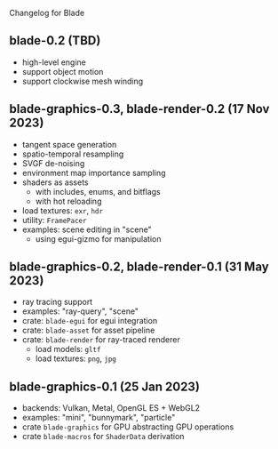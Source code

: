Changelog for Blade

## blade-0.2 (TBD)
- high-level engine
- support object motion
- support clockwise mesh winding

## blade-graphics-0.3, blade-render-0.2 (17 Nov 2023)
- tangent space generation
- spatio-temporal resampling
- SVGF de-noising
- environment map importance sampling
- shaders as assets
  - with includes, enums, and bitflags
  - with hot reloading
- load textures: `exr`, `hdr`
- utility: `FramePacer`
- examples: scene editing in "scene"
  - using egui-gizmo for manipulation

## blade-graphics-0.2, blade-render-0.1 (31 May 2023)
- ray tracing support
- examples: "ray-query", "scene"
- crate: `blade-egui` for egui integration
- crate: `blade-asset` for asset pipeline
- crate: `blade-render` for ray-traced renderer
    - load models: `gltf`
	- load textures: `png`, `jpg`

## blade-graphics-0.1 (25 Jan 2023)
- backends: Vulkan, Metal, OpenGL ES + WebGL2
- examples: "mini", "bunnymark", "particle"
- crate `blade-graphics` for GPU abstracting GPU operations
- crate `blade-macros` for `ShaderData` derivation
